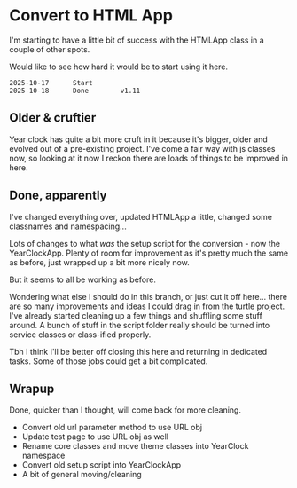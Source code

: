Convert to HTML App
===================


I'm starting to have a little bit of success with the HTMLApp class in a couple of other spots.

Would like to see how hard it would be to start using it here.


```
2025-10-17		Start
2025-10-18		Done		v1.11
```



Older & cruftier
----------------

Year clock has quite a bit more cruft in it because it's bigger, older and evolved out of a pre-existing project.
I've come a fair way with js classes now, so looking at it now I reckon there are loads of things to be improved in here.



Done, apparently
----------------

I've changed everything over, updated HTMLApp a little, changed some classnames and namespacing...

Lots of changes to what *was* the setup script for the conversion - now the YearClockApp.
Plenty of room for improvement as it's pretty much the same as before, just wrapped up a bit more nicely now.

But it seems to all be working as before.

Wondering what else I should do in this branch, or just cut it off here... there are so many improvements and ideas I could drag in from the turtle project.
I've already started cleaning up a few things and shuffling some stuff around.
A bunch of stuff in the script folder really should be turned into service classes or class-ified properly.

Tbh I think I'll be better off closing this here and returning in dedicated tasks.
Some of those jobs could get a bit complicated.

Wrapup
------

Done, quicker than I thought, will come back for more cleaning.

* Convert old url parameter method to use URL obj
* Update test page to use URL obj as well
* Rename core classes and move theme classes into YearClock namespace
* Convert old setup script into YearClockApp
* A bit of general moving/cleaning


